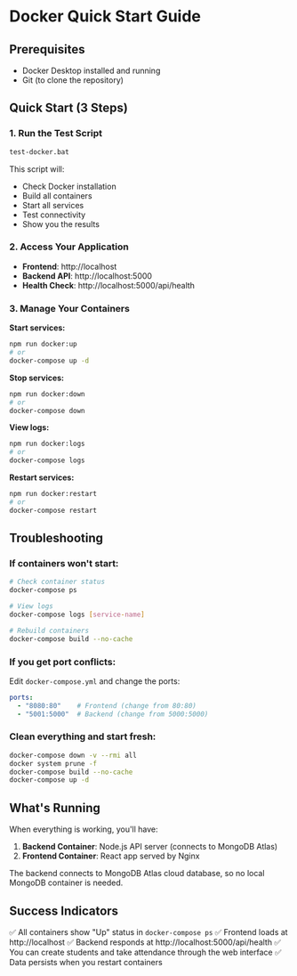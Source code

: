 # Docker Quick Start Guide

## Prerequisites
- Docker Desktop installed and running
- Git (to clone the repository)

## Quick Start (3 Steps)

### 1. Run the Test Script
```bash
test-docker.bat
```

This script will:
- Check Docker installation
- Build all containers
- Start all services
- Test connectivity
- Show you the results

### 2. Access Your Application
- **Frontend**: http://localhost
- **Backend API**: http://localhost:5000
- **Health Check**: http://localhost:5000/api/health

### 3. Manage Your Containers

**Start services:**
```bash
npm run docker:up
# or
docker-compose up -d
```

**Stop services:**
```bash
npm run docker:down
# or
docker-compose down
```

**View logs:**
```bash
npm run docker:logs
# or
docker-compose logs
```

**Restart services:**
```bash
npm run docker:restart
# or
docker-compose restart
```

## Troubleshooting

### If containers won't start:
```bash
# Check container status
docker-compose ps

# View logs
docker-compose logs [service-name]

# Rebuild containers
docker-compose build --no-cache
```

### If you get port conflicts:
Edit `docker-compose.yml` and change the ports:
```yaml
ports:
  - "8080:80"    # Frontend (change from 80:80)
  - "5001:5000"  # Backend (change from 5000:5000)
```

### Clean everything and start fresh:
```bash
docker-compose down -v --rmi all
docker system prune -f
docker-compose build --no-cache
docker-compose up -d
```

## What's Running

When everything is working, you'll have:

1. **Backend Container**: Node.js API server (connects to MongoDB Atlas)
2. **Frontend Container**: React app served by Nginx

The backend connects to MongoDB Atlas cloud database, so no local MongoDB container is needed.

## Success Indicators

✅ All containers show "Up" status in `docker-compose ps`
✅ Frontend loads at http://localhost
✅ Backend responds at http://localhost:5000/api/health
✅ You can create students and take attendance through the web interface
✅ Data persists when you restart containers
